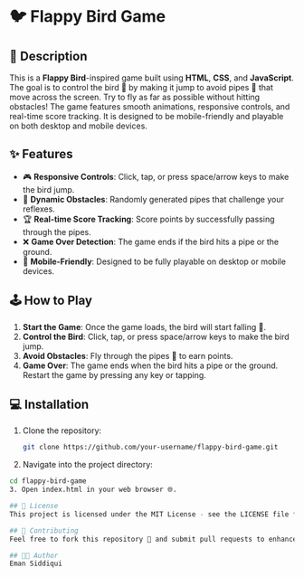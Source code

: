 # 🐦 Flappy Bird Game

## 📄 Description

This is a **Flappy Bird**-inspired game built using **HTML**, **CSS**, and **JavaScript**. The goal is to control the bird 🐤 by making it jump to avoid pipes 🚧 that move across the screen. Try to fly as far as possible without hitting obstacles! The game features smooth animations, responsive controls, and real-time score tracking. It is designed to be mobile-friendly and playable on both desktop and mobile devices.

## ✨ Features

- 🎮 **Responsive Controls**: Click, tap, or press space/arrow keys to make the bird jump.
- 🚀 **Dynamic Obstacles**: Randomly generated pipes that challenge your reflexes.
- 🏆 **Real-time Score Tracking**: Score points by successfully passing through the pipes.
- ❌ **Game Over Detection**: The game ends if the bird hits a pipe or the ground.
- 📱 **Mobile-Friendly**: Designed to be fully playable on desktop or mobile devices.

## 🕹️ How to Play

1. **Start the Game**: Once the game loads, the bird will start falling 🐤.
2. **Control the Bird**: Click, tap, or press space/arrow keys to make the bird jump.
3. **Avoid Obstacles**: Fly through the pipes 🚧 to earn points.
4. **Game Over**: The game ends when the bird hits a pipe or the ground. Restart the game by pressing any key or tapping.

## 💻 Installation

1. Clone the repository:
   ```bash
   git clone https://github.com/your-username/flappy-bird-game.git
2. Navigate into the project directory:
```bash
cd flappy-bird-game 
3. Open index.html in your web browser 🌐.

## 📜 License
This project is licensed under the MIT License - see the LICENSE file for details.

## 🤝 Contributing
Feel free to fork this repository 🍴 and submit pull requests to enhance the game. Contributions are welcome! 🎉

## 👨‍💻 Author
Eman Siddiqui
